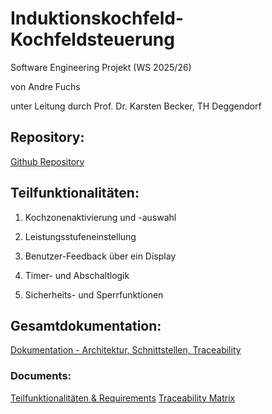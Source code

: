 # Induktionskochfeld-Kochfeldsteuerung
Software Engineering Projekt (WS 2025/26)

von Andre Fuchs 

unter Leitung durch Prof. Dr. Karsten Becker, TH Deggendorf

## Repository:

[Github Repository](https://github.com/andrefuchs3/Software-Engineering-Induktionskochfeld-Kochfeldsteuerung)

## Teilfunktionalitäten:

1. Kochzonenaktivierung und -auswahl
   
2. Leistungsstufeneinstellung

3. Benutzer-Feedback über ein Display

4. Timer- und Abschaltlogik

5. Sicherheits- und Sperrfunktionen

## Gesamtdokumentation:

[Dokumentation - Architektur, Schnittstellen, Traceability](https://docs.google.com/document/d/1BBX9oYgXDuBI6Z1qmw-0XM_waEn3dmDBT-EJVYNez3g/edit?tab=t.0)

### Documents:
[Teilfunktionalitäten & Requirements](https://docs.google.com/document/d/1fcB6lD7UYdoFPmOvb0pDuFdhhsP66SvboaUPQ7lgKc8/edit?tab=t.0)
[Traceability Matrix](https://docs.google.com/spreadsheets/d/1D1JOeRtp_v65UR6-8XR4Qe0IuIOz1JcNGKBrt2488po/edit?gid=0#gid=0)
